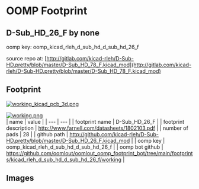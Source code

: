# OOMP Footprint  
## D-Sub_HD_26_F  by none  
  
oomp key: oomp_kicad_rleh_d_sub_hd_d_sub_hd_26_f  
  
source repo at: [http://gitlab.com/kicad-rleh/D-Sub-HD.pretty/blob/master/D-Sub_HD_78_F.kicad_mod](http://gitlab.com/kicad-rleh/D-Sub-HD.pretty/blob/master/D-Sub_HD_78_F.kicad_mod)  
## Footprint  
  
[![working_kicad_pcb_3d.png](working_kicad_pcb_3d_600.png)](working_kicad_pcb_3d.png)  
  
[![working.png](working_600.png)](working.png)  
| name | value | 
| --- | --- | 
| footprint name | D-Sub_HD_26_F | 
| footprint description | http://www.farnell.com/datasheets/1802103.pdf | 
| number of pads | 28 | 
| github path | http://github.com/kicad-rleh/D-Sub-HD.pretty/blob/master/D-Sub_HD_26_F.kicad_mod | 
| oomp key | oomp_kicad_rleh_d_sub_hd_d_sub_hd_26_f | 
| oomp bot github | https://github.com/oomlout/oomlout_oomp_footprint_bot/tree/main/footprints/kicad_rleh_d_sub_hd_d_sub_hd_26_f/working | 
## Images  
